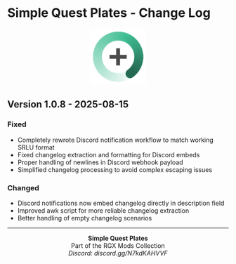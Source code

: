 # Simple Quest Plates - Change Log

<p align="center">
  <img src="https://raw.githubusercontent.com/donniedice/SimpleQuestPlates/main/images/logo.png" alt="SQP Icon" width="128" height="128">
</p>

## Version 1.0.8 - 2025-08-15

### Fixed
- Completely rewrote Discord notification workflow to match working SRLU format
- Fixed changelog extraction and formatting for Discord embeds
- Proper handling of newlines in Discord webhook payload
- Simplified changelog processing to avoid complex escaping issues

### Changed
- Discord notifications now embed changelog directly in description field
- Improved awk script for more reliable changelog extraction
- Better handling of empty changelog scenarios

---

<p align="center">
  <strong>Simple Quest Plates</strong><br>
  Part of the RGX Mods Collection<br>
  <em>Discord: discord.gg/N7kdKAHVVF</em>
</p>